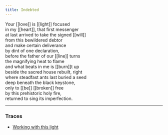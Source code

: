 ```yaml
---
title: Indebted
---
```


Your [[love]] is [[light]] focused  
in my [[heart]], that first messenger  
at last arrived to take the signed [[will]]  
from this bewildered debtor  
and make certain deliverance  
by dint of one declaration,  
before the father of our [[line]] turns  
the magnifying heat to flame  
and what beats in me is [[burn]]t up  
beside the sacred house rebuilt, right  
where steadfast ants last buried a seed  
deep beneath the black keystone,   
only to [[be]] [[broken]] free  
by this prehistoric holy fire,   
returned to sing its imperfection.   

---

### Traces

* [Working with this light](https://www.youtube.com/watch?v=wDywF8sOKD8)
